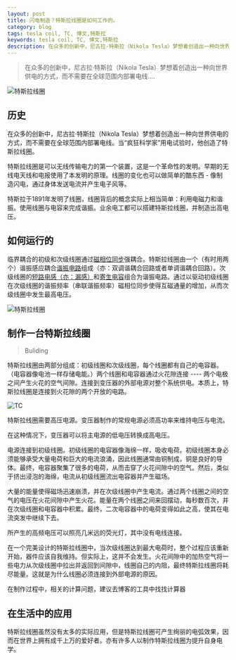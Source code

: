 ```yaml
---
layout: post
title: 闪电制造？特斯拉线圈是如何工作的。
category: blog
tags: tesla coil, TC, 博文,特斯拉
keywords: tesla coil, TC, 博文,特斯拉
description: 在众多的创新中，尼古拉·特斯拉（Nikola Tesla）梦想着创造出一种向世界供电的方式，而不需要在全球范围内部署电线....
---
```


>在众多的创新中，尼古拉·特斯拉（Nikola Tesla）梦想着创造出一种向世界供电的方式，而不需要在全球范围内部署电线....

![特斯拉线圈](http://bbs.makertime.org/attachment/1706/thread/62_129_db89a288e1f91ba.jpg)

## 历史

在众多的创新中，尼古拉·特斯拉（Nikola Tesla）梦想着创造出一种向世界供电的方式，而不需要在全球范围内部署电线。当“疯狂科学家”用电试验时，他创造了特斯拉线圈。

特斯拉线圈是可以无线传输电力的第一个装置，这是一个革命性的发明。早期的无线电天线和电报使用了本发明的原理。线圈的变化也可以做简单的酷东西 - 像制造闪电，通过身体发送电流并产生电子风等。

特斯拉于1891年发明了线圈，线圈背后的概念实际上相当简单：利用电磁力和谐振。使用线圈与电容来完成谐振。业余电工都可以搭建特斯拉线圈，并制造出高电压。

## 如何运行的

临界耦合的初级和次级线圈通过[磁相位同步](https://en.wikipedia.org/wiki/Resonant_inductive_coupling)强耦合。特斯拉线圈由一个（有时用两个）谐振感应耦合[谐振电路](https://en.wikipedia.org/wiki/Electrical_resonance)组成（亦：双调谐耦合回路或者单调谐耦合回路）。次级线圈的[短路电感（亦：漏感）](https://en.wikipedia.org/wiki/Short-circuit_inductance)和[寄生电容](https://en.wikipedia.org/wiki/Capacitance#Stray_capacitance)组合为谐振电路。通过以驱动初级线圈在次级线圈的谐振频率（串联谐振频率）磁相位同步使得互磁通量的增加，从而次级线圈中发生最高电压。

![特斯拉线圈](http://ouav818sk.bkt.clouddn.com/tesla-coil-070914final.jpg)

## 制作一台特斯拉线圈


>Buliding

特斯拉线圈由两部分组成：初级线圈和次级线圈，每个线圈都有自己的电容器。（电容器像电池一样存储电能。）两个线圈和电容器通过火花隙连接 ---- 两个电极之间产生火花的空气间隙。连接到变压器的外部电源对整个系统供电。本质上，特斯拉线圈是连接到火花隙的两个开放的电路。

![TC](http://ouav818sk.bkt.clouddn.com/tc.jpg)

特斯拉线圈需要高压电源。变压器制作的常规电源必须高功率来维持电压与电流。

在这种情况下，变压器可以将主电源的低电压转换成高电压。

电源连接到初级线圈。初级线圈的电容器像海绵一样，吸收电荷。初级线圈本身必须能够承受大量电荷和巨大的电流浪涌，因此线圈通常由铜制成，铜是良好的导体。最终，电容器聚集了很多的电荷，从而击穿了火花间隙中的空气。然后，类似于挤出浸泡的海绵，电流从初级线圈流出电容器并产生磁场。

大量的能量使得磁场迅速崩溃，并在次级线圈中产生电流。通过两个线圈之间的空气的电压在火花间隙中产生火花。能量在两个线圈之间来回摆动，每秒数百次，并在次级线圈和电容器中积累。最终，二次电容器中的电荷变得如此之高，使其在电流突发中继续下去。

所产生的高频电压可以照亮几米远的荧光灯，其中没有电线连接。

在一个完美设计的特斯拉线圈中，当次级线圈达到最大电荷时，整个过程应该重新开始，器件应该自我维持。但实际上，这并不会发生。火花间隙中的加热空气将一些电力从次级线圈中拉出并返回到间隙中，线圈自己的内阻，最终特斯拉线圈将耗尽能量。这就是为什么线圈必须连接到外部电源的原因。


在制作过程中，相关的计算问题，建议去博客的工具中找找计算器

## 在生活中的应用

特斯拉线圈虽然没有太多的实际应用，但是特斯拉线圈可产生绚丽的电弧效果，因而在世界上拥有成千上万的爱好者。亦有许多人以制作特斯拉线圈为提升自身电学。